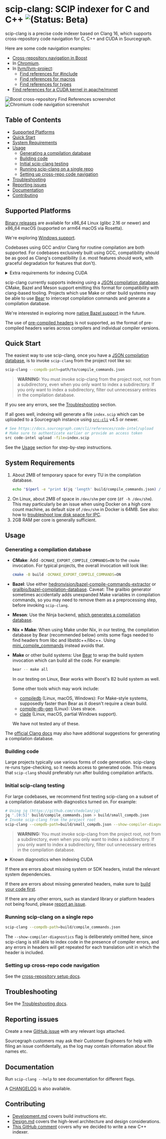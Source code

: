 # scip-clang: SCIP indexer for C and C++ ![(Status: Beta)](https://img.shields.io/badge/status-beta-yellow?style=flat)

scip-clang is a precise code indexer based on Clang 16,
which supports cross-repository code navigation for C, C++ and CUDA
in Sourcegraph.

Here are some code navigation examples:
- [Cross-repository navigation in Boost](https://sourcegraph.com/github.com/boostorg/assert@f10ddd608e087a89ee5bfc41cf2987cc5ef61473/-/blob/include/boost/assert.hpp?L60:10-60:22#tab=references)
- In [Chromium](https://sourcegraph.com/github.com/chromium/chromium@b21c706/-/blob/base/atomic_ref_count.h?L19:7-19:21#tab=references).
- In [llvm/llvm-project](https://sourcegraph.com/github.com/llvm/llvm-project):
  - [Find references for #include](https://sourcegraph.com/github.com/llvm/llvm-project@97a03eb2eb5acf269db6253fe540626b52950f97/-/blob/llvm/include/llvm/ADT/SmallSet.h?L1:1-1:81#tab=references)
  - [Find references for macros](https://sourcegraph.com/github.com/llvm/llvm-project@daad48d6b236d74c6b29daebba46289b98104241/-/blob/llvm/include/llvm/Support/Debug.h?L101:9-101:19#tab=references)
  - [Find references for types](https://sourcegraph.com/github.com/llvm/llvm-project@daad48d6b236d74c6b29daebba46289b98104241/-/blob/clang/include/clang/AST/ASTContext.h?L1472:34-1472:45#tab=references)
- [Find references for a CUDA kernel in apache/mxnet](https://sourcegraph.com/github.com/apache/mxnet@b84609d/-/blob/src/operator/nn/softmax-inl.h?L693:7-693:28#tab=references)

<picture>
  <source media="(prefers-color-scheme: dark)" srcset="https://github.com/sourcegraph/scip-clang/assets/93103176/08b3aa95-c3ee-4c56-9920-20dfa4a7070d">
  <img alt="Boost cross-repository Find References screenshot" src="https://github.com/sourcegraph/scip-clang/assets/93103176/1baf9a40-37ac-4896-bd1b-dc453730f91b">
</picture>

<picture>
  <source media="(prefers-color-scheme: dark)" srcset="https://github.com/sourcegraph/scip-clang/assets/93103176/54cc557e-16c8-4890-b9d1-b40d6e215084">
  <img alt="Chromium code navigation screenshot" src="https://github.com/sourcegraph/scip-clang/assets/93103176/55ec1429-eef0-4b7d-a99a-0c3c6af23e92">
</picture>

## Table of Contents

- [Supported Platforms](#supported-platforms)
- [Quick Start](#quick-start)
- [System Requirements](#system-requirements)
- [Usage](#usage)
  - [Generating a compilation database](#generating-a-compilation-database)
  - [Building code](#building-code)
  - [Initial scip-clang testing](#initial-scip-clang-testing)
  - [Running scip-clang on a single repo](#running-scip-clang-on-the-entire-codebase)
  - [Setting up cross-repo code navigation](#setting-up-cross-repo-code-navigation)
- [Troubleshooting](#troubleshooting)
- [Reporting issues](#reporting-issues)
- [Documentation](#documentation)
- [Contributing](#contributing)

## Supported Platforms

[Binary releases](https://github.com/sourcegraph/scip-clang/releases)
are available for x86_64 Linux (glibc 2.16 or newer) and x86_64 macOS
(supported on arm64 macOS via Rosetta).

We're exploring [Windows support](https://github.com/sourcegraph/scip-clang/issues/170).

Codebases using GCC and/or Clang for routine compilation
are both supported. For codebases exclusively built using GCC,
compatibility should be as good as Clang's compatibility
(i.e. most features should work, with graceful degradation
for features that don't).

<details>
<summary>Extra requirements for indexing CUDA</summary>

When indexing CUDA code, an installation of Clang is required
(using your OS package manager or otherwise),
and the `clang` executable must be available on `PATH`,
so that Clang's CUDA-related headers can be found.
We recommend Clang 16 or newer, but in our testing, headers
from Clang 14 also work.

The CUDA SDK must also be installed.
</details>

scip-clang currently supports indexing using a
[JSON compilation database][].
CMake, Bazel and Meson support emitting this format
for compatibility with clang-based tooling.
Projects which use Make or other build systems may
be able to use [Bear](https://github.com/rizsotto/Bear)
to intercept compilation commands and generate a compilation database.

We're interested in exploring more
[native Bazel support](https://github.com/sourcegraph/scip-clang/issues/182) in the future.

The use of [pre-compiled headers](https://en.wikipedia.org/wiki/Precompiled_header)
is not supported, as the format of pre-compiled headers varies
across compilers and individual compiler versions.

[JSON compilation database]: https://clang.llvm.org/docs/JSONCompilationDatabase.html

## Quick Start

The easiest way to use scip-clang, once you have a
[JSON compilation database][], is to invoke `scip-clang`
from the project root like so:

```bash
scip-clang --compdb-path=path/to/compile_commands.json
```

> **WARNING:** You must invoke scip-clang from the project root,
> not from a subdirectory, even when you only want to index a subdirectory.
> If you only want to index a subdirectory, filter out unnecessary
> entries in the compilation database.

If you see any errors, see the
[Troubleshooting](#troubleshooting) section.

If all goes well, indexing will generate a file `index.scip`
which can be uploaded to a Sourcegraph instance using
[`src-cli`](https://github.com/sourcegraph/src-cli) v4.5 or newer.

```bash
# See https://docs.sourcegraph.com/cli/references/code-intel/upload
# Make sure to authenticate earlier or provide an access token
src code-intel upload -file=index.scip
```

See the [Usage](#usage) section for step-by-step instructions.

## System Requirements

1. About 2MB of temporary space for every TU in the compilation database.
   ```bash
   echo "$(perl -e "print $(jq 'length' build/compile_commands.json) / 512.0") GB"
   ```
2. On Linux, about 2MB of space in `/dev/shm` per core (`df -h /dev/shm`).
   This may particularly be an issue when using Docker on a high core
   count machine, as default size of `/dev/shm` in Docker is 64MB.
   See also: how to [troubleshoot low disk space for IPC](/docs/Troubleshooting.md#disk-space-for-ipc).
3. 2GB RAM per core is generally sufficient.

## Usage

### Generating a compilation database

- **CMake**: Add `-DCMAKE_EXPORT_COMPILE_COMMANDS=ON`
  to the `cmake` invocation. For typical projects, the overall
  invocation will look like:

  ```bash
  cmake -B build -DCMAKE_EXPORT_COMPILE_COMMANDS=ON
  ```

- **Bazel**: Use either
  [hedronvision/bazel-compile-commands-extractor](bazel-compile-commands-extractor)
  or [grailbio/bazel-compilation-database](https://github.com/grailbio/bazel-compilation-database).
  Caveat: The grailbio generator sometimes accidentally adds
  unexpanded Make variables in compilation commands,
  so you may need to remove them as a preprocessing step,
  before invoking `scip-clang`.

- **Meson**: Use the Ninja backend,
  [which generates a compilation database](https://sourcegraph.com/search?q=context:global+repo:%5Egithub%5C.com/mesonbuild/meson%24+compile_commands.json&patternType=standard&sm=1&groupBy=path).

- **Nix + Make**: When using Make under Nix, in our testing, the compilation
  database by Bear (recommended below) omits some flags needed to find headers
  from libc and libstdc++/libc++. Using [mini_compile_commands](https://github.com/danielbarter/mini_compile_commands) instead avoids that.

- **Make** or other build systems: Use [Bear](https://github.com/rizsotto/Bear)
  to wrap the build system invocation which can build all the code. For example:

  ```bash
  bear -- make all
  ```

  In our testing on Linux, Bear works with Boost's B2 build system as well.

  Some other tools which may work include:
  - [compiledb](https://github.com/nickdiego/compiledb) (Linux, macOS, Windows):
    For Make-style systems, supposedly faster than Bear as it doesn't require a clean build.
  - [compile-db-gen](https://github.com/sunlin7/compile-db-gen) (Linux): Uses strace.
  - [clade](https://github.com/17451k/clade) (Linux, macOS, partial Windows support).

  We have not tested any of these.

The [official Clang docs](https://clang.llvm.org/docs/JSONCompilationDatabase.html#supported-systems)
may also have additional suggestions for generating a compilation database.

### Building code

Large projects typically use various forms of code generation.
scip-clang re-runs type-checking, so it needs access
to generated code. This means that `scip-clang` should preferably
run after building compilation artifacts.

### Initial scip-clang testing

For large codebases, we recommend first testing scip-clang
on a subset of a compilation database with diagnostics turned on.
For example:

```bash
# Using jq (https://github.com/stedolan/jq)
jq '.[0:5]' build/compile_commands.json > build/small_compdb.json
# Invoke scip-clang from the project root
scip-clang --compdb-path=build/small_compdb.json --show-compiler-diagnostics
```

> **WARNING:** You must invoke scip-clang from the project root,
> not from a subdirectory, even when you only want to index a subdirectory.
> If you only want to index a subdirectory, filter out unnecessary
> entries in the compilation database.

<details>
<summary>Known diagnostics when indexing CUDA</summary>

1. If you see an error related to the `texture` template, that is likely
   because of the Clang version not being Clang 16 or newer.
   See https://github.com/llvm/llvm-project/issues/61340
2. If you see any errors related to GCC headers, that's a
   [known issue](https://github.com/sourcegraph/scip-clang/issues/440).
   It shouldn't affect indexer correctness.
3. If you see an error related to an unknown flag,
   you can generally ignore it.
   scip-clang [skips all known NVCC-specific flags](https://sourcegraph.com/github.com/sourcegraph/scip-clang@2efb686d14e92c587e10d452a168d32ccdbb6032/-/blob/indexer/CompilationDatabase.cc?L244-352)
   as they generally don't affect the semantics of code navigation.
   We can easily add more flags to skip here if needed.

</details>

If there are errors about missing system or SDK headers,
install the relevant system dependencies.

If there are errors about missing generated headers,
make sure to [build your code first](#building-code).

If there are any other errors,
such as standard library or platform headers not being found,
please [report an issue](#reporting-issues).

### Running scip-clang on a single repo

```bash
scip-clang --compdb-path=build/compile_commands.json
```

The `--show-compiler-diagnostics` flag is deliberately omitted here,
since scip-clang is still able to index code in the presence of
compiler errors, and any errors in headers will get repeated
for each translation unit in which the header is included.

### Setting up cross-repo code navigation

See the [cross-repository setup docs](/docs/CrossRepo.md).

## Troubleshooting

See the [Troubleshooting docs](/docs/Troubleshooting.md).

## Reporting issues

Create a new [GitHub issue](https://github.com/sourcegraph/scip-clang/issues/new)
with any relevant logs attached.

Sourcegraph customers may ask their Customer Engineers
for help with filing an issue confidentally, as the log may
contain information about file names etc. 

## Documentation

Run `scip-clang --help` to see documentation for different flags.

A [CHANGELOG](CHANGELOG.md) is also available.

## Contributing

- [Development.md](/docs/Development.md) covers build instructions etc.
- [Design.md](/docs/Design.md) covers the high-level architecture and design considerations.
- [This GitHub comment](https://github.com/sourcegraph/sourcegraph/issues/42280#issuecomment-1352587026)
  covers why we decided to write a new C++ indexer.
